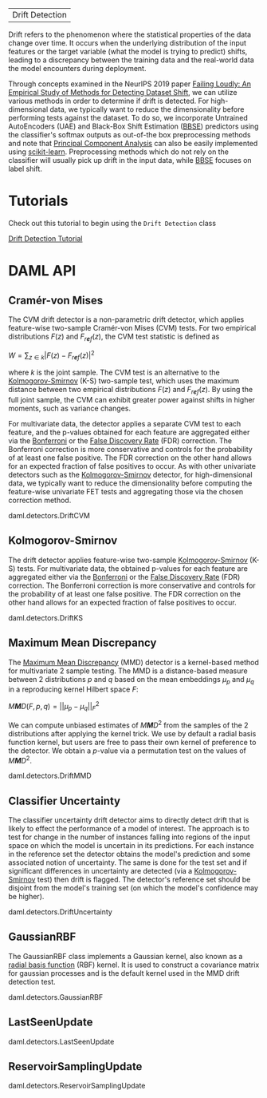 <table>
<tbody>
<tr class="odd">
<td>Drift Detection</td>
</tr>
</tbody>
</table>

Drift refers to the phenomenon where the statistical properties of the
data change over time. It occurs when the underlying distribution of the
input features or the target variable (what the model is trying to
predict) shifts, leading to a discrepancy between the training data and
the real-world data the model encounters during deployment.

Through concepts examined in the NeurIPS 2019 paper [Failing Loudly: An
Empirical Study of Methods for Detecting Dataset
Shift](https://arxiv.org/abs/1810.11953), we can utilize various methods
in order to determine if drift is detected. For high-dimensional data,
we typically want to reduce the dimensionality before performing tests
against the dataset. To do so, we incorporate Untrained AutoEncoders
(UAE) and Black-Box Shift Estimation
([BBSE](https://arxiv.org/abs/1802.03916)) predictors using the
classifier's softmax outputs as out-of-the box preprocessing methods and
note that [Principal Component
Analysis](https://en.wikipedia.org/wiki/Principal_component_analysis)
can also be easily implemented using
[scikit-learn](https://scikit-learn.org/stable/modules/generated/sklearn.decomposition.PCA.html).
Preprocessing methods which do not rely on the classifier will usually
pick up drift in the input data, while
[BBSE](https://arxiv.org/abs/1802.03916) focuses on label shift.

# Tutorials

Check out this tutorial to begin using the `Drift Detection` class

[Drift Detection Tutorial](../../tutorials/notebooks/DriftDetectionTutorial.ipynb)

# DAML API

## Cramér-von Mises

The CVM drift detector is a non-parametric drift detector, which applies
feature-wise two-sample Cramér-von Mises (CVM) tests. For two empirical
distributions *F*(*z*) and *F*<sub>*r**e**f*</sub>(*z*), the CVM test
statistic is defined as

*W* = ∑<sub>*z* ∈ *k*</sub>|*F*(*z*) − *F*<sub>*r**e**f*</sub>(*z*)|<sup>2</sup>

where *k* is the joint sample. The CVM test is an alternative to the
[Kolmogorov-Smirnov](#kolmogorov-smirnov) (K-S) two-sample test, which
uses the maximum distance between two empirical distributions *F*(*z*)
and *F*<sub>*r**e**f*</sub>(*z*). By using the full joint sample, the
CVM can exhibit greater power against shifts in higher moments, such as
variance changes.

For multivariate data, the detector applies a separate CVM test to each
feature, and the p-values obtained for each feature are aggregated
either via the
[Bonferroni](https://mathworld.wolfram.com/BonferroniCorrection.html) or
the [False Discovery
Rate](http://www.math.tau.ac.il/~ybenja/MyPapers/benjamini_hochberg1995.pdf)
(FDR) correction. The Bonferroni correction is more conservative and
controls for the probability of at least one false positive. The FDR
correction on the other hand allows for an expected fraction of false
positives to occur. As with other univariate detectors such as the
[Kolmogorov-Smirnov](#kolmogorov-smirnov) detector, for high-dimensional
data, we typically want to reduce the dimensionality before computing
the feature-wise univariate FET tests and aggregating those via the
chosen correction method.

<div class="autoclass" members="" inherited-members="">

daml.detectors.DriftCVM

</div>

## Kolmogorov-Smirnov

The drift detector applies feature-wise two-sample
[Kolmogorov-Smirnov](#kolmogorov-smirnov) (K-S) tests. For multivariate
data, the obtained p-values for each feature are aggregated either via
the
[Bonferroni](https://mathworld.wolfram.com/BonferroniCorrection.html) or
the [False Discovery
Rate](http://www.math.tau.ac.il/~ybenja/MyPapers/benjamini_hochberg1995.pdf)
(FDR) correction. The Bonferroni correction is more conservative and
controls for the probability of at least one false positive. The FDR
correction on the other hand allows for an expected fraction of false
positives to occur.

<div class="autoclass" members="" inherited-members="">

daml.detectors.DriftKS

</div>

## Maximum Mean Discrepancy

The [Maximum Mean Discrepancy](#maximum-mean-discrepancy) (MMD) detector
is a kernel-based method for multivariate 2 sample testing. The MMD is a
distance-based measure between 2 distributions *p* and *q* based on the
mean embeddings *μ*<sub>*p*</sub> and *μ*<sub>*q*</sub> in a reproducing
kernel Hilbert space *F*:

*M**M**D*(*F*, *p*, *q*) = ||*μ*<sub>*p*</sub> − *μ*<sub>*q*</sub>||<sub>*F*</sub><sup>2</sup>

We can compute unbiased estimates of *M**M**D*<sup>2</sup> from the
samples of the 2 distributions after applying the kernel trick. We use
by default a radial basis function kernel, but users are free to pass
their own kernel of preference to the detector. We obtain a *p*-value
via a permutation test on the values of *M**M**D*<sup>2</sup>.

<div class="autoclass" members="" inherited-members="">

daml.detectors.DriftMMD

</div>

## Classifier Uncertainty

The classifier uncertainty drift detector aims to directly detect drift
that is likely to effect the performance of a model of interest. The
approach is to test for change in the number of instances falling into
regions of the input space on which the model is uncertain in its
predictions. For each instance in the reference set the detector obtains
the model's prediction and some associated notion of uncertainty. The
same is done for the test set and if significant differences in
uncertainty are detected (via a
[Kolmogorov-Smirnov](#kolmogorov-smirnov) test) then drift is flagged.
The detector's reference set should be disjoint from the model's
training set (on which the model's confidence may be higher).

<div class="autoclass" members="" inherited-members="">

daml.detectors.DriftUncertainty

</div>

## GaussianRBF

The GaussianRBF class implements a Gaussian kernel, also known as a
[radial basis
function](https://en.wikipedia.org/wiki/Radial_basis_function_kernel)
(RBF) kernel. It is used to construct a covariance matrix for gaussian
processes and is the default kernel used in the MMD drift detection
test.

<div class="autoclass" members="">

daml.detectors.GaussianRBF

</div>

## LastSeenUpdate

<div class="autoclass" members="" inherited-members="">

daml.detectors.LastSeenUpdate

</div>

## ReservoirSamplingUpdate

<div class="autoclass" members="" inherited-members="">

daml.detectors.ReservoirSamplingUpdate

</div>
